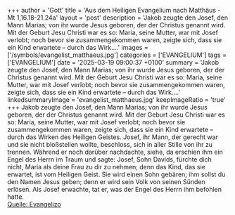 +++
author = 'Gott'
title = 'Aus dem Heiligen Evangelium nach Matthäus - Mt 1,16.18-21.24a'
layout = 'post'
description = 'Jakob zeugte den Josef, den Mann Marias; von ihr wurde Jesus geboren, der der Christus genannt wird. Mit der Geburt Jesu Christi war es so: Maria, seine Mutter, war mit Josef verlobt; noch bevor sie zusammengekommen waren, zeigte sich, dass sie ein Kind erwartete – durch das Wirk....'
images = ['/symbols/evangelist_matthaeus.jpg']
categories = ['EVANGELIUM']
tags = ['EVANGELIUM']
date = '2025-03-19 09:00:37 +0100'
summary = 'Jakob zeugte den Josef, den Mann Marias; von ihr wurde Jesus geboren, der der Christus genannt wird. Mit der Geburt Jesu Christi war es so: Maria, seine Mutter, war mit Josef verlobt; noch bevor sie zusammengekommen waren, zeigte sich, dass sie ein Kind erwartete – durch das Wirk....'
linkedsummaryImage = 'evangelist_matthaeus.jpg'
keepImageRatio = 'true'
+++
Jakob zeugte den Josef, den Mann Marias; von ihr wurde Jesus geboren, der der Christus genannt wird.
Mit der Geburt Jesu Christi war es so: Maria, seine Mutter, war mit Josef verlobt; noch bevor sie zusammengekommen waren, zeigte sich, dass sie ein Kind erwartete – durch das Wirken des Heiligen Geistes.<!--more-->
Josef, ihr Mann, der gerecht war und sie nicht bloßstellen wollte, beschloss, sich in aller Stille von ihr zu trennen.
Während er noch darüber nachdachte, siehe, da erschien ihm ein Engel des Herrn im Traum und sagte: Josef, Sohn Davids, fürchte dich nicht, Maria als deine Frau zu dir zu nehmen; denn das Kind, das sie erwartet, ist vom Heiligen Geist.
Sie wird einen Sohn gebären; ihm sollst du den Namen Jesus geben; denn er wird sein Volk von seinen Sünden erlösen.
Als Josef erwachte, tat er, was der Engel des Herrn ihm befohlen hatte.<br> [Quelle: Evangelizo](https://evangeliumtagfuertag.org/DE/gospel)